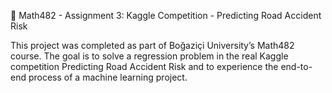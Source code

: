 🧮 Math482 - Assignment 3: Kaggle Competition - Predicting Road Accident Risk

This project was completed as part of Boğaziçi University’s Math482 course.
The goal is to solve a regression problem in the real Kaggle competition Predicting Road Accident Risk and to experience the end-to-end process of a machine learning project.


 

 
